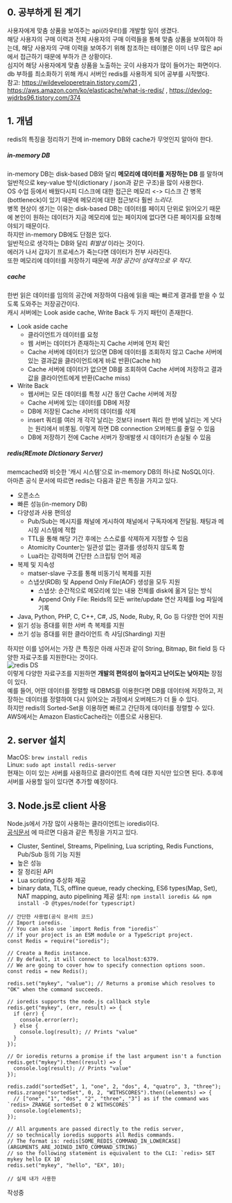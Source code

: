 ## 0. 공부하게 된 계기
사용자에게 맞춤 상품을 보여주는 api(라우터)를 개발할 일이 생겼다.  
해당 사용자의 구매 이력과 전체 사용자의 구매 이력들을 통해 맞춤 상품을 보여줘야 하는데, 해당 사용자의 구매 이력을 보여주기 위해 참조하는 테이블은 이미 너무 많은 api에서 접근하기 때문에 부하가 큰 상황이다.  
심지어 해당 사용자에게 맞춤 상품을 노출하는 곳이 사용자가 많이 들어가는 화면이다.  
db 부하를 최소화하기 위해 캐시 서버인 redis를 사용하게 되어 공부를 시작했다.  
참고: https://wildeveloperetrain.tistory.com/21 , https://aws.amazon.com/ko/elasticache/what-is-redis/ , https://devlog-wjdrbs96.tistory.com/374

## 1. 개념
redis의 특징을 정리하기 전에 in-memory DB와 cache가 무엇인지 알아야 한다.  

##### in-memory DB
in-memory DB는 disk-based DB와 달리 __메모리에 데이터를 저장하는 DB__ 를 말하며 일반적으로 key-value 방식(dictionary / json과 같은 구조)을 많이 사용한다.  
OS 수업 등에서 배웠다시피 디스크에 대한 접근은 메모리 <-> 디스크 간 병목(bottleneck)이 있기 때문에 메모리에 대한 접근보다 훨씬 _느리다_.  
병목 현상이 생기는 이유는 disk-based DB는 데이터를 페이지 단위로 읽어오기 때문에 본인이 원하는 데이터가 지금 메모리에 있는 페이지에 없다면 다른 페이지를 요청해야되기 때문이다.  
하지만 in-memory DB에도 단점은 있다.  
일반적으로 생각하는 DB와 달리 _휘발성_ 이라는 것이다.  
에러가 나서 갑자기 프로세스가 죽는다면 데이터가 전부 사라진다.  
또한 메모리에 데이터를 저장하기 때문에 _저장 공간이 상대적으로 우 작다_.  

##### cache
한번 읽은 데이터를 임의의 공간에 저장하여 다음에 읽을 때는 빠르게 결과를 받을 수 있도록 도와주는 저장공간이다.  
캐시 서버에는 Look aside cache, Write Back 두 가지 패턴이 존재한다.

* Look aside cache
  * 클라이언트가 데이터를 요청
  * 웹 서버는 데이터가 존재하는지 Cache 서버에 먼저 확인
  * Cache 서버에 데이터가 있으면 DB에 데이터를 조회하지 않고 Cache 서버에 있는 결과값을 클라이언트에게 바로 반환(Cache hit)
  * Cache 서버에 데이터가 없으면 DB를 조회하여 Cache 서버에 저장하고 결과값을 클라이언트에게 반환(Cache miss)
* Write Back
  * 웹서버는 모든 데이터를 특정 시간 동안 Cache 서버에 저장
  * Cache 서버에 있는 데이터를 DB에 저장
  * DB에 저장된 Cache 서버의 데이터를 삭제
  * insert 쿼리를 여러 개 각각 날리는 것보다 insert 쿼리 한 번에 날리는 게 낫다는 원리에서 비롯됨. 이렇게 하면 DB connection 오버헤드를 줄일 수 있음
  * DB에 저장하기 전에 Cache 서버가 장애발생 시 데이터가 손실될 수 있음

##### redis(REmote DIctionary Server)
memcached와 비슷한 '캐시 시스템'으로 in-memory DB의 하나로 NoSQL이다.  
아마존 공식 문서에 따르면 redis는 다음과 같은 특징을 가지고 있다.  

* 오픈소스
* 빠른 성능(in-memory DB)
* 다양성과 사용 편의성
  * Pub/Sub는 메시지를 채널에 게시하여 채널에서 구독자에게 전달됨. 채팅과 메시징 시스템에 적합
  * TTL을 통해 해당 기간 후에는 스스로를 삭제하게 지정할 수 있음
  * Atomicity Counter는 일관성 없는 결과를 생성하지 않도록 함
  * Lua라는 강력하며 간단한 스크립팅 언어 제공
* 복제 및 지속성
  * matser-slave 구조를 통해 비동기식 복제를 지원
  * 스냅샷(RDB) 및 Append Only File(AOF) 생성을 모두 지원
    * 스냅샷: 순간적으로 메모리에 있는 내용 전체를 disk에 옮겨 담는 방식
    * Append Only File: Reids의 모든 write/update 연산 자체를 log 파일에 기록
* Java, Python, PHP, C, C++, C#, JS, Node, Ruby, R, Go 등 다양한 언어 지원
* 읽기 성능 증대를 위한 서버 측 복제를 지원
* 쓰기 성능 증대를 위한 클라이언트 측 샤딩(Sharding) 지원

하지만 이를 넘어서는 가장 큰 특징은 아래 사진과 같이 String, Bitmap, Bit field 등 다양한 자료구조를 지원한다는 것이다.  
<img src="https://miro.medium.com/max/700/1*tMiZs3RCrmxLGiFZgWRP6g.png" alt="redis DS" />
<br/>
이렇게 다양한 자료구조를 지원하면 __개발의 편의성이 높아지고 난이도는 낮아지는__ 장점이 있다.  
예를 들어, 어떤 데이터를 정렬할 때 DBMS를 이용한다면 DB를 데이터에 저장하고, 저장하는 데이터를 정렬하여 다시 읽어오는 과정에서 오버헤드가 더 들 수 있다.  
하지만 redis의 Sorted-Set을 이용하면 빠르고 간단하게 데이터를 정렬할 수 있다.  
AWS에서는 Amazon ElasticCache라는 이름으로 사용된다.  


## 2. server 설치
MacOS: `brew install redis`  
Linux: `sudo apt install redis-server`  
현재는 이미 있는 서버를 사용하므로 클라이언트 측에 대한 지식만 있으면 된다. 추후에 서버를 사용할 일이 있다면 추가할 예정이다.

## 3. Node.js로 client 사용
Node.js에서 가장 많이 사용하는 클라이언트는 ioredis이다.  
[공식문서](https://www.npmjs.com/package/ioredis) 에 따르면 다음과 같은 특징을 가지고 있다.  
* Cluster, Sentinel, Streams, Pipelining, Lua scripting, Redis Functions, Pub/Sub 등의 기능 지원
* 높은 성능
* 잘 정리된 API
* Lua scripting 추상화 제공
* binary data, TLS, offline queue, ready checking, ES6 types(Map, Set), NAT mapping, auto pipelining 제공
설치: `npm install ioredis && npm install -D @types/node(for typescript)`  

```
// 간단한 사용법(공식 문서의 코드)
// Import ioredis.
// You can also use `import Redis from "ioredis"`
// if your project is an ESM module or a TypeScript project.
const Redis = require("ioredis");

// Create a Redis instance.
// By default, it will connect to localhost:6379.
// We are going to cover how to specify connection options soon.
const redis = new Redis();

redis.set("mykey", "value"); // Returns a promise which resolves to "OK" when the command succeeds.

// ioredis supports the node.js callback style
redis.get("mykey", (err, result) => {
  if (err) {
    console.error(err);
  } else {
    console.log(result); // Prints "value"
  }
});

// Or ioredis returns a promise if the last argument isn't a function
redis.get("mykey").then((result) => {
  console.log(result); // Prints "value"
});

redis.zadd("sortedSet", 1, "one", 2, "dos", 4, "quatro", 3, "three");
redis.zrange("sortedSet", 0, 2, "WITHSCORES").then((elements) => {
  // ["one", "1", "dos", "2", "three", "3"] as if the command was `redis> ZRANGE sortedSet 0 2 WITHSCORES`
  console.log(elements);
});

// All arguments are passed directly to the redis server,
// so technically ioredis supports all Redis commands.
// The format is: redis[SOME_REDIS_COMMAND_IN_LOWERCASE](ARGUMENTS_ARE_JOINED_INTO_COMMAND_STRING)
// so the following statement is equivalent to the CLI: `redis> SET mykey hello EX 10`
redis.set("mykey", "hello", "EX", 10);
```

```
// 실제 내가 사용한 
```
작성중

